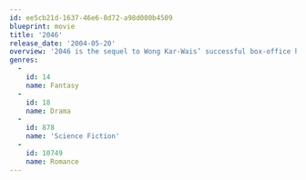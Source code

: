 ```yaml
---
id: ee5cb21d-1637-46e6-8d72-a98d000b4509
blueprint: movie
title: '2046'
release_date: '2004-05-20'
overview: '2046 is the sequel to Wong Kar-Wais’ successful box-office hit In The Mood For Love. A film about affairs, ending relationships, and a shared love for Kung-Fu novels as the main character, Chow, writes his own novel and reflects back on his favorite love Su.'
genres:
  -
    id: 14
    name: Fantasy
  -
    id: 18
    name: Drama
  -
    id: 878
    name: 'Science Fiction'
  -
    id: 10749
    name: Romance
---
```

